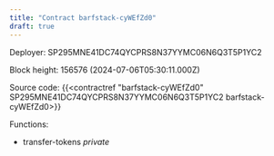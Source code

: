 ```yaml
---
title: "Contract barfstack-cyWEfZd0"
draft: true
---
```

Deployer: SP295MNE41DC74QYCPRS8N37YYMC06N6Q3T5P1YC2


 



Block height: 156576 (2024-07-06T05:30:11.000Z)

Source code: {{<contractref "barfstack-cyWEfZd0" SP295MNE41DC74QYCPRS8N37YYMC06N6Q3T5P1YC2 barfstack-cyWEfZd0>}}

Functions:

* transfer-tokens _private_
